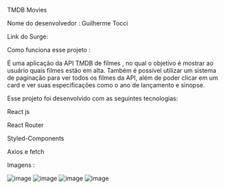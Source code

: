 TMDB Movies

Nome do desenvolvedor :
Guilherme Tocci

Link do Surge:

Como funciona esse projeto :

É uma aplicação da API TMDB de filmes , no qual o objetivo é mostrar ao usuário quais filmes estão em alta.
Também é possível utilizar um sistema de paginação para ver todos os filmes da API, além de poder clicar em um card e ver suas especificações
como o ano de lançamento e sinopse.

Esse projeto foi desenvolvido com as seguintes tecnologias:

React js

React Router

Styled-Components

Axios e fetch

Imagens :

![image](https://user-images.githubusercontent.com/104547759/198753908-65f023cb-6b18-4ba5-b0f8-8615fb5ebd0c.png)
![image](https://user-images.githubusercontent.com/104547759/198753921-eec8b808-f19a-4cb7-8b49-fc4cbdff2531.png)
![image](https://user-images.githubusercontent.com/104547759/198753935-c67d30af-b06b-46c1-aace-1b31c3bf119f.png)
![image](https://user-images.githubusercontent.com/104547759/198753955-7b3ea972-1ea5-427e-8662-0ef7bbb21a7b.png)



